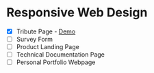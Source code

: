 # Responsive Web Design

- [X] Tribute Page - [Demo](https://williamafil.github.io/freeCodeCamp/01_ResponsiveWebDesign/01_Tribute_Page/index.html)
- [ ] Survey Form
- [ ] Product Landing Page
- [ ] Technical Documentation Page
- [ ] Personal Portfolio Webpage

